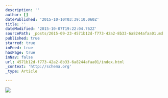 ```yaml
---
description: ''
author: []
datePublished: '2015-10-10T03:39:10.060Z'
title: ''
dateModified: '2015-10-07T19:22:04.762Z'
sourcePath: _posts/2015-09-23-4571b12d-f773-42a2-8b33-6a8244afaa01.md
published: true
starred: true
inFeed: true
hasPage: true
inNav: false
url: 4571b12d-f773-42a2-8b33-6a8244afaa01/index.html
_context: 'http://schema.org'
_type: Article

---
```

![](https://the-grid-user-content.s3-us-west-2.amazonaws.com/52d8f0ce-5fa0-4c70-a738-49db20ee8ca1.png)